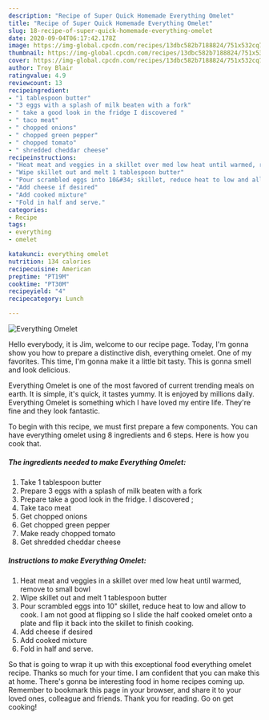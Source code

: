 ```yaml
---
description: "Recipe of Super Quick Homemade Everything Omelet"
title: "Recipe of Super Quick Homemade Everything Omelet"
slug: 18-recipe-of-super-quick-homemade-everything-omelet
date: 2020-09-04T06:17:42.178Z
image: https://img-global.cpcdn.com/recipes/13dbc582b7188824/751x532cq70/everything-omelet-recipe-main-photo.jpg
thumbnail: https://img-global.cpcdn.com/recipes/13dbc582b7188824/751x532cq70/everything-omelet-recipe-main-photo.jpg
cover: https://img-global.cpcdn.com/recipes/13dbc582b7188824/751x532cq70/everything-omelet-recipe-main-photo.jpg
author: Troy Blair
ratingvalue: 4.9
reviewcount: 13
recipeingredient:
- "1 tablespoon butter"
- "3 eggs with a splash of milk beaten with a fork"
- " take a good look in the fridge I discovered "
- " taco meat"
- " chopped onions"
- " chopped green pepper"
- " chopped tomato"
- " shredded cheddar cheese"
recipeinstructions:
- "Heat meat and veggies in a skillet over med low heat until warmed, remove to small bowl"
- "Wipe skillet out and melt 1 tablespoon butter"
- "Pour scrambled eggs into 10&#34; skillet, reduce heat to low and allow to cook. I am not good at flipping so I slide the half cooked omelet onto a plate and flip it back into the skillet to finish cooking."
- "Add cheese if desired"
- "Add cooked mixture"
- "Fold in half and serve."
categories:
- Recipe
tags:
- everything
- omelet

katakunci: everything omelet 
nutrition: 134 calories
recipecuisine: American
preptime: "PT19M"
cooktime: "PT30M"
recipeyield: "4"
recipecategory: Lunch

---
```



![Everything Omelet](https://img-global.cpcdn.com/recipes/13dbc582b7188824/751x532cq70/everything-omelet-recipe-main-photo.jpg)

Hello everybody, it is Jim, welcome to our recipe page. Today, I'm gonna show you how to prepare a distinctive dish, everything omelet. One of my favorites. This time, I'm gonna make it a little bit tasty. This is gonna smell and look delicious.

Everything Omelet is one of the most favored of current trending meals on earth. It is simple, it's quick, it tastes yummy. It is enjoyed by millions daily. Everything Omelet is something which I have loved my entire life. They're fine and they look fantastic.




To begin with this recipe, we must first prepare a few components. You can have everything omelet using 8 ingredients and 6 steps. Here is how you cook that.

<!--inarticleads1-->

##### The ingredients needed to make Everything Omelet:

1. Take 1 tablespoon butter
1. Prepare 3 eggs with a splash of milk beaten with a fork
1. Prepare  take a good look in the fridge. I discovered ;
1. Take  taco meat
1. Get  chopped onions
1. Get  chopped green pepper
1. Make ready  chopped tomato
1. Get  shredded cheddar cheese




<!--inarticleads2-->

##### Instructions to make Everything Omelet:

1. Heat meat and veggies in a skillet over med low heat until warmed, remove to small bowl
1. Wipe skillet out and melt 1 tablespoon butter
1. Pour scrambled eggs into 10&#34; skillet, reduce heat to low and allow to cook. I am not good at flipping so I slide the half cooked omelet onto a plate and flip it back into the skillet to finish cooking.
1. Add cheese if desired
1. Add cooked mixture
1. Fold in half and serve.




So that is going to wrap it up with this exceptional food everything omelet recipe. Thanks so much for your time. I am confident that you can make this at home. There's gonna be interesting food in home recipes coming up. Remember to bookmark this page in your browser, and share it to your loved ones, colleague and friends. Thank you for reading. Go on get cooking!
